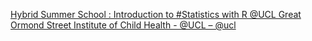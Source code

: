 [Hybrid Summer School : Introduction to #Statistics with R   @UCL Great Ormond Street Institute of Child Health - @UCL – @ucl](https://qi.tc/qi/113954)